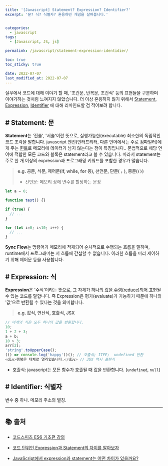 ```yaml
---
title: '[Javascript] Statement? Expression? Identifier?'
excerpt: '문? 식? 식별자? 혼용하던 개념을 살펴봅니다.'


categories:
  - javascript
tags:
  - [Javascript, JS, js]

permalink: /javascript/statement-expression-identidier/

toc: true
toc_sticky: true

date: 2022-07-07
last_modified_at: 2022-07-07
---
```


 실무에서 코드에 대해 이야기 할 때, '조건문, 반복문, 조건식' 등의 표현들을 구분하며 이야기하는 것처럼 느껴지지 않았습니다. 더 이상 혼용하지 않기 위해서 <u>Statement</u>, <u>Expression</u>, <u>Identifier</u> 에 대해 리마인드할 겸 적어보려 합니다.

## <strong>#</strong> Statement: 문


**Statement**는 '진술', '서술'이란 뜻으로, 실행가능한(executable) 최소한의 독립적인 코드 조각을 말합니다. javascript 엔진(인터프리터, 다른 언어에서는 주로 컴파일러)에게 주는 <u>힌트</u>로 메모리에 데이터가 남지 않는다는 점이 특징입니다..  문법적으로 해당 언어에 적합한 모든 코드와 블록은 statement라고 볼 수 있습니다. 따라서 statement는 주로 한 개 이상의 expression과 프로그래밍 키워드를 포함한 경우가 많습니다.<br>

> **e.g. 공문, 식문, 제어문(if, while, for 등), 선언문, 단문( `;` ), 중문(`{}`)**
>
> - 선언문: 메모리 상에 변수를 할당하는 문장

```js
let a = 0;

function test() {}

if (true) {
  // ...
}

for (let i=0; i<10; i++) {
  // ...
}
```



**Sync Flow**는 명령어가 메모리에 적재되어 순차적으로 수행되는 흐름을 말하며, runtime에서 프로그래머는 저 흐름에 간섭할 수 없습니다. 이러한 흐름을 미리 제어하기 위해 제어문 등을 사용합니다.

## <strong>#</strong> Expression: 식

**Expression**은 '수식'이라는 뜻으로, 그 자체가 <u>하나의 값을 수렴(reduce)되어 표현</u>될 수 있는 코드를 말합니다. 즉 Expression은 평가(evaluate)가 가능하기 때문에 하나의 '값'으로 반환될 수 있다는 것을 의미합니다.<br/>

> **e.g. 값식, 연산식, 호출식, JSX**

```js
// 아래의 식은 모두 하나의 값을 반환합니다.
10;
1 + 2 + 3; 	
a + b;
10 > 3;
arr[2];
'string'.toUpperCase();
(() => console.log('happy'))(); // 호출식; IIFE;  undefined 반환
<div>행복은 대체로 멀리있습니다.</div> // JSX 역시 표현식
```

- 호출식: javascript는 모든 함수가 호출될 때 값을 반환합니다. (`undefined`, `null`)



## <strong>#</strong> Identifier: 식별자

변수 중 하나. 메모리 주소의 별칭.



---
## 📚 출처

- [코드스피츠 ES6 기초편 강의](https://youtu.be/0j_eGoF8Q98)
- [코드 단위인 Expression과 Statement의 차이를 알아보자](https://shoark7.github.io/programming/knowledge/expression-vs-statement)

- [JavaScript에서 expression과 statement는 어떤 차이가 있을까요?](https://2ssue.github.io/common_questions_for_Web_Developer/docs/Javascript/expression_statement.html#%E1%84%8B%E1%85%A1%E1%86%AF%E1%84%8B%E1%85%A1%E1%84%83%E1%85%AE%E1%84%86%E1%85%A7%E1%86%AB-%E1%84%8C%E1%85%A9%E1%87%82%E1%84%8B%E1%85%B3%E1%86%AB-%E1%84%80%E1%85%A5%E1%86%BA)
